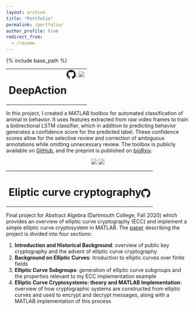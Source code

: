 ```yaml
---
layout: archive
title: "Portfolio"
permalink: /portfolio/
author_profile: true
redirect_from:
  - /resume
---
```


{% include base_path %}


<table width="100%" style="border:none;">
<td style="border:none;">
<div style='float: left; text-align: left'><h1>DeepAction</h1></div>
<div style='float: right; text-align: right'><a href="https://github.com/carlwharris/DeepAction"><img align="center" src="../files/GitHub_logo.png" style="height:25px">
</a>&nbsp;<a href="https://www.biorxiv.org/content/10.1101/2022.06.20.496909v1"><img align="center" src="https://www.biorxiv.org/sites/default/files/site_logo/bioRxiv_logo_homepage.png" style="height:25px"></a></div>
</td>
</table>

In this project, I created a MATLAB toolbox for automated classification of animal in behavior. It uses features extracted from raw video frames to train a bidirectional LSTM classifier, which in addition to predicting behavior generates a confidence score for the predicted label. These confidence scores allow for the selective review and correction of ambiguous annotations while omitting unnecessary review. The toolbox is publicly available on <a href="https://github.com/carlwharris/DeepAction">GitHub</a>, and the preprint is published on <a href="https://www.biorxiv.org/content/10.1101/2022.06.20.496909v1">bioRxiv</a>.
  
<p align="center">
<img src="../files/home_cage_182.gif" width="200">
<img src="../files/CRIM13S-1785.gif" width="200">
</p>


<table width="100%" style="border:none;">
<td style="border:none;">
<div style='float: left; text-align: left'><h1>Eliptic curve cryptography</h1></div>
<div style='float: right; text-align: right'><h1><a href="https://github.com/carlwharris/elliptic-curve-cryptosystems"><img align="center" src="../files/GitHub_logo.png" style="height:25px"></a></h1></div>
</td>
</table>

Final project for Abstract Algebra (Dartmouth College, Fall 2020) which provides an overview of elliptic curve cryptography (ECC) and implement a simple elliptic curve cryptosystem in MATLAB. The <a href="https://github.com/carlwharris/elliptic-curve-cryptosystems/blob/main/ECC%20Project%20Paper.pdf">paper</a> describing the project is divided into four sections:

1. **Introduction and Historical Background**: overview of public key cryptography and the advent of elliptic curve cryptography
2. **Background on Elliptic Curves**: itroduction to elliptic curves over finite fields
3. **Elliptic Curve Subgroups**: generation of elliptic curve subgroups and the properties relevant to my ECC implementation example
4. **Elliptic Curve Cryptosystems: theory and MATLAB Implementation**: overview of how cryptographic systems are constructed from elliptic curves and used to encrypt and decrypt messages, along with a MATLAB implementation of this process